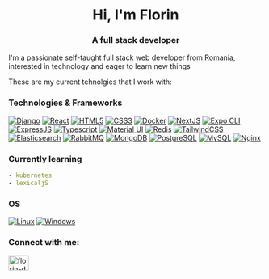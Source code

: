 <h1 align="center">Hi, I'm Florin</h1>
<h3 align="center">A full stack developer</h3>

I'm a passionate self-taught full stack web developer from Romania, interested in technology and eager to learn new things

These are my current tehnolgies that I work with:

### Technologies & Frameworks
[![Django](https://img.shields.io/badge/django-black?style=for-the-badge&logo=django)](https://github.com/bylly1)
[![React](https://img.shields.io/badge/react-black?style=for-the-badge&logo=react)](https://github.com/bylly1)
[![HTML5](https://img.shields.io/badge/html5-black?style=for-the-badge&logo=html5)](https://github.com/bylly1)
[![CSS3](https://img.shields.io/badge/css3-black?style=for-the-badge&logo=css3)](https://github.com/bylly1)
[![Docker](https://img.shields.io/badge/docker-black?style=for-the-badge&logo=docker)](https://github.com/bylly1)
[![NextJS](https://img.shields.io/badge/nextjs-black?style=for-the-badge&logo=vercel)](https://nextjs.org/)
[![Expo CLI](https://img.shields.io/badge/expo-black?style=for-the-badge&logo=expo)](https://expo.dev/)
[![ExpressJS](https://img.shields.io/badge/expressjs-black?style=for-the-badge&logo=express)](https://expressjs.com/)
[![Typescript](https://img.shields.io/badge/typescript-black?style=for-the-badge&logo=typescript)](https://www.typescriptlang.org/)
[![Material UI](https://img.shields.io/badge/MaterialUI-black?style=for-the-badge&logo=mui)](https://mui.com/)
[![Redis](https://img.shields.io/badge/redis-black?style=for-the-badge&logo=redis)](https://redis.io/)
[![TailwindCSS](https://img.shields.io/badge/tailwindcss-black?style=for-the-badge&logo=tailwindcss)](https://tailwindcss.com/)
[![Elasticsearch](https://img.shields.io/badge/elasticsearch-black?style=for-the-badge&logo=elasticsearch)](https://www.elastic.co/)
[![RabbitMQ](https://img.shields.io/badge/rabbitmq-black?style=for-the-badge&logo=rabbitmq)](https://www.rabbitmq.com/)
[![MongoDB](https://img.shields.io/badge/mongodb-black?style=for-the-badge&logo=mongodb)](https://www.mongodb.com/)
[![PostgreSQL](https://img.shields.io/badge/postgreqsql-black?style=for-the-badge&logo=postgresql)](https://www.postgresql.org/)
[![MySQL](https://img.shields.io/badge/mysql-black?style=for-the-badge&logo=mysql)](https://www.mysql.com/)
[![Nginx](https://img.shields.io/badge/nginx-black?style=for-the-badge&logo=nginx)](https://www.nginx.com/)

### Currently learning
```yaml
- kubernetes
- lexicaljS
```

### OS
[![Linux](https://img.shields.io/badge/linux-black?style=for-the-badge&logo=Linux)](https://github.com/bylly1)
[![Windows](https://img.shields.io/badge/Windows-black?style=for-the-badge&logo=Windows)](https://github.com/bylly1)

### Connect with me:
<a href="https://www.linkedin.com/in/florin-duica/" target="_blank"><img align="center" src="https://raw.githubusercontent.com/rahuldkjain/github-profile-readme-generator/master/src/images/icons/Social/linked-in-alt.svg" alt="florin-d" height="30" width="40" /></a>
